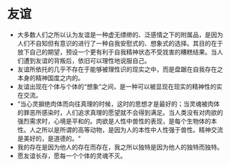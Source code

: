 # 友谊

- 大多数人们之所以认为友谊是一种虚无缥缈的、泛感情之下的附属品，是因为人们不自知但有意识的进行了一种自我安慰式的、想象式的选择。其目的在于放下自己的期望，预设一个更有利于自我精神状态不受戕害的糟糕结果。当人们遭到友谊的背叛后，依旧可以理性地说服自己。
- 友谊所依托的几乎不存在于能够被理性识的现实之中，而是盘踞在自我存在之本身的精神国度之内的。
- 友谊出现在个体与个体的“想象”之间，是一种可以被显现在现实的精神性的实在交流。
- “当心灵摒绝肉体而向往真理的时候，这时的思想才是最好的；当灵魂被肉体的罪恶所感染时，人们追求真理的愿望就不会得到满足。当人类没有对肉欲的强烈需求时，心境是平和的。肉欲是人性中兽性的表现，是每个生物体的本性。人之所以是所谓的高等动物，是因为人的本性中人性强于兽性。精神交流是美好的，是道德的。“
- 我的存在是因为他人的存在而存在，我之所以独特是因为他人的独特而独特。
- 愿友谊长存，愿每一个个体的灵魂不灭。
